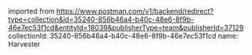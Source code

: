 imported from https://www.postman.com/v1/backend/redirect?type=collection&id=35240-856b46a4-b40c-48e6-8f9b-46e7ec53f1cd&entityId=18039&publisherType=team&publisherId=37129
collectionId: 35240-856b46a4-b40c-48e6-8f9b-46e7ec53f1cd
name: Harvester